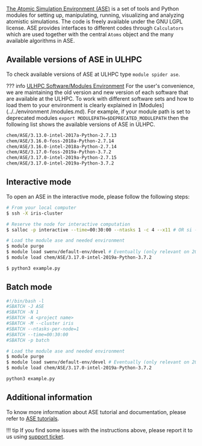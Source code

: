 [The Atomic Simulation Environment (ASE)](https://wiki.fysik.dtu.dk/ase/) is a set of tools and Python
modules for setting up, manipulating, running, visualizing and
analyzing atomistic simulations. The code is freely available
under the GNU LGPL license. ASE provides interfaces to different
codes through `Calculators` which are used together with the
central `Atoms` object and the many available algorithms in ASE.


## Available versions of ASE in ULHPC
To check available versions of ASE at ULHPC type `module spider ase`.

??? info [ULHPC Software/Modules Environment](../../environment/modules.md)
     For the user's convenience, we are maintaining the old
     version and new version of each software that are available at
     the ULHPC. To work with different software sets and how to
     load them to your environment is clearly
     explained in [Modules](../../environment
     /modules.md). For example, if your module path is set to deprecated modules
     `export MODULEPATH=$DEPRECATED_MODULEPATH` then
     the following list shows the available versions of ASE in ULHPC.
     
```bash
chem/ASE/3.13.0-intel-2017a-Python-2.7.13
chem/ASE/3.16.0-foss-2018a-Python-2.7.14
chem/ASE/3.16.0-intel-2018a-Python-2.7.14
chem/ASE/3.17.0-foss-2019a-Python-3.7.2
chem/ASE/3.17.0-intel-2019a-Python-2.7.15
chem/ASE/3.17.0-intel-2019a-Python-3.7.2
```

## Interactive mode
To open an ASE in the interactive mode, please follow the following steps:

```bash
# From your local computer
$ ssh -X iris-cluster

# Reserve the node for interactive computation
$ salloc -p interactive --time=00:30:00 --ntasks 1 -c 4 --x11 # OR si --x11 [...]

# Load the module ase and needed environment
$ module purge
$ module load swenv/default-env/devel # Eventually (only relevant on 2019a software environment) 
$ module load chem/ASE/3.17.0-intel-2019a-Python-3.7.2

$ python3 example.py
```

## Batch mode
```bash
#!/bin/bash -l
#SBATCH -J ASE
#SBATCH -N 1
#SBATCH -A <project name>
#SBATCH -M --cluster iris 
#SBATCH --ntasks-per-node=1
#SBATCH --time=00:30:00
#SBATCH -p batch

# Load the module ase and needed environment
$ module purge
$ module load swenv/default-env/devel # Eventually (only relevant on 2019a software environment) 
$ module load chem/ASE/3.17.0-intel-2019a-Python-3.7.2

python3 example.py
```

## Additional information
To know more information about ASE tutorial and documentation,
please refer to [ASE tutorials](https://wiki.fysik.dtu.dk/ase/tutorials/tutorials.html).

!!! tip
    If you find some issues with the instructions above,
    please report it to us using [support ticket](https://hpc.uni.lu/support).
    
